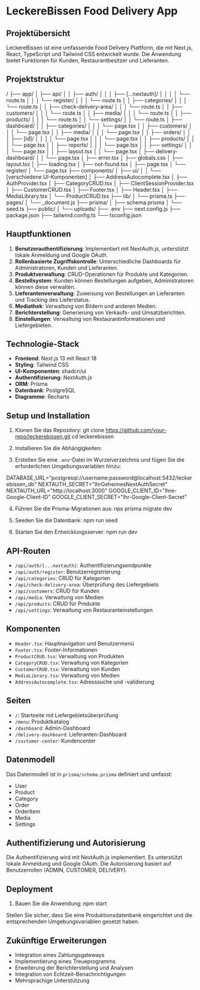 # LeckereBissen Food Delivery App

## Projektübersicht

LeckereBissen ist eine umfassende Food Delivery Plattform, die mit Next.js, React, TypeScript und Tailwind CSS entwickelt wurde. Die Anwendung bietet Funktionen für Kunden, Restaurantbesitzer und Lieferanten.

## Projektstruktur

/
├── app/
│   ├── api/
│   │   ├── auth/
│   │   │   ├── [...nextauth]/
│   │   │   │   └── route.ts
│   │   │   └── register/
│   │   │       └── route.ts
│   │   ├── categories/
│   │   │   └── route.ts
│   │   ├── check-delivery-area/
│   │   │   └── route.ts
│   │   ├── customers/
│   │   │   └── route.ts
│   │   ├── media/
│   │   │   └── route.ts
│   │   ├── products/
│   │   │   └── route.ts
│   │   └── settings/
│   │       └── route.ts
│   ├── dashboard/
│   │   ├── categories/
│   │   │   └── page.tsx
│   │   ├── customers/
│   │   │   └── page.tsx
│   │   ├── media/
│   │   │   └── page.tsx
│   │   ├── orders/
│   │   │   ├── [id]/
│   │   │   │   └── page.tsx
│   │   │   └── page.tsx
│   │   ├── products/
│   │   │   └── page.tsx
│   │   ├── reports/
│   │   │   └── page.tsx
│   │   ├── settings/
│   │   │   └── page.tsx
│   │   ├── layout.tsx
│   │   └── page.tsx
│   ├── delivery-dashboard/
│   │   └── page.tsx
│   ├── error.tsx
│   ├── globals.css
│   ├── layout.tsx
│   ├── loading.tsx
│   ├── not-found.tsx
│   ├── page.tsx
│   └── register/
│       └── page.tsx
├── components/
│   ├── ui/
│   │   └── [verschiedene UI-Komponenten]
│   ├── AddressAutocomplete.tsx
│   ├── AuthProvider.tsx
│   ├── CategoryCRUD.tsx
│   ├── ClientSessionProvider.tsx
│   ├── CustomerCRUD.tsx
│   ├── Footer.tsx
│   ├── Header.tsx
│   ├── MediaLibrary.tsx
│   └── ProductCRUD.tsx
├── lib/
│   └── prisma.ts
├── pages/
│   └── _document.js
├── prisma/
│   ├── schema.prisma
│   └── seed.ts
├── public/
│   └── uploads/
├── .env
├── next.config.js
├── package.json
├── tailwind.config.ts
└── tsconfig.json


## Hauptfunktionen

1. **Benutzerauthentifizierung**: Implementiert mit NextAuth.js, unterstützt lokale Anmeldung und Google OAuth.
2. **Rollenbasierte Zugriffskontrolle**: Unterschiedliche Dashboards für Administratoren, Kunden und Lieferanten.
3. **Produktverwaltung**: CRUD-Operationen für Produkte und Kategorien.
4. **Bestellsystem**: Kunden können Bestellungen aufgeben, Administratoren können diese verwalten.
5. **Lieferantenverwaltung**: Zuweisung von Bestellungen an Lieferanten und Tracking des Lieferstatus.
6. **Mediathek**: Verwaltung von Bildern und anderen Medien.
7. **Berichterstellung**: Generierung von Verkaufs- und Umsatzberichten.
8. **Einstellungen**: Verwaltung von Restaurantinformationen und Liefergebieten.

## Technologie-Stack

- **Frontend**: Next.js 13 mit React 18
- **Styling**: Tailwind CSS
- **UI-Komponenten**: shadcn/ui
- **Authentifizierung**: NextAuth.js
- **ORM**: Prisma
- **Datenbank**: PostgreSQL
- **Diagramme**: Recharts

## Setup und Installation

1. Klonen Sie das Repository:
git clone https://github.com/your-repo/leckerebissen.git
cd leckerebissen

2. Installieren Sie die Abhängigkeiten:

3. Erstellen Sie eine `.env`-Datei im Wurzelverzeichnis und fügen Sie die erforderlichen Umgebungsvariablen hinzu:

DATABASE_URL="postgresql://username:password@localhost:5432/leckerebissen_db"
NEXTAUTH_SECRET="IhrGeheimesNextAuthSecret"
NEXTAUTH_URL="http://localhost:3000"
GOOGLE_CLIENT_ID="Ihre-Google-Client-ID"
GOOGLE_CLIENT_SECRET="Ihr-Google-Client-Secret"


4. Führen Sie die Prisma-Migrationen aus:
npx prisma migrate dev


5. Seeden Sie die Datenbank:
npm run seed


6. Starten Sie den Entwicklungsserver:
npm run dev


## API-Routen

- `/api/auth/[...nextauth]`: Authentifizierungsendpunkte
- `/api/auth/register`: Benutzerregistrierung
- `/api/categories`: CRUD für Kategorien
- `/api/check-delivery-area`: Überprüfung des Liefergebiets
- `/api/customers`: CRUD für Kunden
- `/api/media`: Verwaltung von Medien
- `/api/products`: CRUD für Produkte
- `/api/settings`: Verwaltung von Restauranteinstellungen

## Komponenten

- `Header.tsx`: Hauptnavigation und Benutzermenü
- `Footer.tsx`: Footer-Informationen
- `ProductCRUD.tsx`: Verwaltung von Produkten
- `CategoryCRUD.tsx`: Verwaltung von Kategorien
- `CustomerCRUD.tsx`: Verwaltung von Kunden
- `MediaLibrary.tsx`: Verwaltung von Medien
- `AddressAutocomplete.tsx`: Adresssuche und -validierung

## Seiten

- `/`: Startseite mit Liefergebietsüberprüfung
- `/menu`: Produktkatalog
- `/dashboard`: Admin-Dashboard
- `/delivery-dashboard`: Lieferanten-Dashboard
- `/customer-center`: Kundencenter

## Datenmodell

Das Datenmodell ist in `prisma/schema.prisma` definiert und umfasst:

- User
- Product
- Category
- Order
- OrderItem
- Media
- Settings

## Authentifizierung und Autorisierung

Die Authentifizierung wird mit NextAuth.js implementiert. Es unterstützt lokale Anmeldung und Google OAuth. Die Autorisierung basiert auf Benutzerrollen (ADMIN, CUSTOMER, DELIVERY).

## Deployment

1. Bauen Sie die Anwendung:
npm start


Stellen Sie sicher, dass Sie eine Produktionsdatenbank eingerichtet und die entsprechenden Umgebungsvariablen gesetzt haben.

## Zukünftige Erweiterungen

- Integration eines Zahlungsgateways
- Implementierung eines Treueprogramms
- Erweiterung der Berichterstellung und Analysen
- Integration von Echtzeit-Benachrichtigungen
- Mehrsprachige Unterstützung